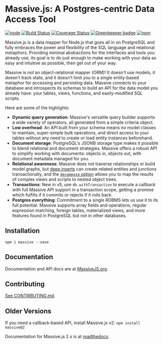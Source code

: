 # Massive.js: A Postgres-centric Data Access Tool

[![node](https://img.shields.io/node/v/massive.svg)](https://npmjs.org/package/massive)
[![Build Status](https://travis-ci.org/dmfay/massive-js.svg?branch=master)](https://travis-ci.org/dmfay/massive-js)
[![Coverage Status](https://coveralls.io/repos/gitlab/dmfay/massive-js/badge.svg)](https://coveralls.io/gitlab/dmfay/massive-js)
[![Greenkeeper badge](https://badges.greenkeeper.io/dmfay/massive-js.svg)](https://greenkeeper.io/)
[![npm](https://img.shields.io/npm/dw/massive.svg)](https://npmjs.org/package/massive)

Massive.js is a data mapper for Node.js that goes all in on PostgreSQL and fully embraces the power and flexibility of the SQL language and relational metaphors. Providing minimal abstractions for the interfaces and tools you already use, its goal is to do just enough to make working with your data as easy and intuitive as possible, then get out of your way.

Massive is _not_ an object-relational mapper (ORM)! It doesn't use models, it doesn't track state, and it doesn't limit you to a single entity-based metaphor for accessing and persisting data. Massive connects to your database and introspects its schemas to build an API for the data model you already have: your tables, views, functions, and easily-modified SQL scripts.

Here are some of the highlights:

* **Dynamic query generation**: Massive's versatile query builder supports a wide variety of operators, all generated from a simple criteria object.
* **Low overhead**: An API built from your schema means no model classes to maintain, super-simple bulk operations, and direct access to your tables without any need to create or load entity instances beforehand.
* **Document storage**: PostgreSQL's JSONB storage type makes it possible to blend relational and document strategies. Massive offers a robust API to simplify working with documents: objects in, objects out, with document metadata managed for you.
* **Relational awareness**: Massive does not traverse relationships or build model graphs, but [deep inserts](https://massivejs.org/docs/persistence#deep-insert) can create related entities and junctions transactionally, and the [`decompose` option](https://massivejs.org/docs/resultset-decomposition) allows you to map the results of complex views and scripts to nested object trees.
* **Transactions**: New in v5, use `db.withTransaction` to execute a callback with full Massive API support in a transaction scope, getting a promise which fulfills if it commits or rejects if it rolls back.
* **Postgres everything**: Commitment to a single RDBMS lets us use it to its full potential. Massive supports array fields and operations, regular expression matching, foreign tables, materialized views, and more features found in PostgreSQL but not in other databases.

## Installation

```
npm i massive --save
```

## Documentation

Documentation and API docs are at [MassiveJS.org](https://massivejs.org).

## Contributing

[See CONTRIBUTING.md](https://gitlab.com/dmfay/massive-js/blob/master/CONTRIBUTING.md).

## Older Versions

If you need a callback-based API, install Massive.js v2: `npm install massive@2`

Documentation for Massive.js 2.x is at [readthedocs](http://massive-js.readthedocs.org/en/v2/).

[pg-promise]:https://github.com/vitaly-t/pg-promise
[Database]:http://vitaly-t.github.io/pg-promise/Database.html
[Named Parameters]:https://github.com/vitaly-t/pg-promise#named-parameters
